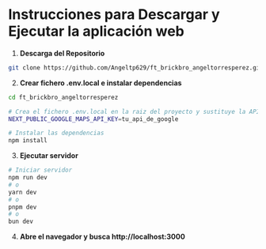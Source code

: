 # Instrucciones para Descargar y Ejecutar la aplicación web

1. **Descarga del Repositorio**
```bash
git clone https://github.com/Angeltp629/ft_brickbro_angeltorresperez.git
```

2. **Crear fichero .env.local e instalar dependencias**
```bash
cd ft_brickbro_angeltorresperez

# Crea el fichero .env.local en la raiz del proyecto y sustituye la API de Google por la tuya
NEXT_PUBLIC_GOOGLE_MAPS_API_KEY=tu_api_de_google

# Instalar las dependencias
npm install
```

3. **Ejecutar servidor**
```bash
# Iniciar servidor
npm run dev
# o
yarn dev
# o
pnpm dev
# o
bun dev
```

4. **Abre el navegador y busca http://localhost:3000**